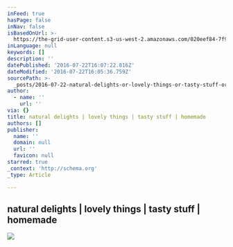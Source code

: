 ```yaml
---
inFeed: true
hasPage: false
inNav: false
isBasedOnUrl: >-
  https://the-grid-user-content.s3-us-west-2.amazonaws.com/020eef84-7f9b-4c3a-92b0-a0fa257dc43e.jpg
inLanguage: null
keywords: []
description: ''
datePublished: '2016-07-22T16:07:22.816Z'
dateModified: '2016-07-22T16:05:36.759Z'
sourcePath: >-
  _posts/2016-07-22-natural-delights-or-lovely-things-or-tasty-stuff-or-homemade.md
author:
  - name: ''
    url: ''
via: {}
title: natural delights | lovely things | tasty stuff | homemade
authors: []
publisher:
  name: ''
  domain: null
  url: ''
  favicon: null
starred: true
_context: 'http://schema.org'
_type: Article

---
```

## natural delights | lovely things | tasty stuff | homemade
![](https://the-grid-user-content.s3-us-west-2.amazonaws.com/020eef84-7f9b-4c3a-92b0-a0fa257dc43e.jpg)
